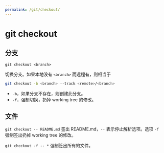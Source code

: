 ```yaml
---
permalink: /git/checkout/
---
```


# git checkout

## 分支

`git checkout <branch>`

切换分支。如果本地没有 `<branch>` 而远程有，则相当于

```sh
git checkout -b <branch> --track <remote>/<branch>
```

- `-b`，如果分支不存在，则创建此分支。
- `-f`，强制切换，扔掉 working tree 的修改。


## 文件

`git checkout -- README.md`
签出 README.md，`--` 表示停止解析选项。选项 `-f` 强制签出扔掉 working tree 的修改。

`git checkout -f -- *`
强制签出所有的文件。
